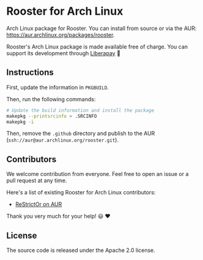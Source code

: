 # Rooster for Arch Linux

Arch Linux package for Rooster. You can install from source or via the AUR: https://aur.archlinux.org/packages/rooster.

Rooster's Arch Linux package is made available free of charge. You can support its development through [Liberapay](https://liberapay.com/conradkleinespel/) 💪

## Instructions

First, update the information in `PKGBUILD`.

Then, run the following commands:

```sh
# Update the build information and install the package
makepkg --printsrcinfo > .SRCINFO
makepkg -i
```

Then, remove the `.github` directory and publish to the AUR (`ssh://aur@aur.archlinux.org/rooster.git`).

## Contributors

We welcome contribution from everyone. Feel free to open an issue or a pull request at any time.

Here's a list of existing Rooster for Arch Linux contributors:

- [ReStrictOr on AUR](https://aur.archlinux.org/account/ReStrictOr)

Thank you very much for your help!  :smiley:  :heart:

## License

The source code is released under the Apache 2.0 license.
